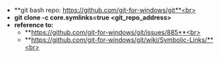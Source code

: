 * **git bash repo: https://github.com/git-for-windows/git**<br>
* **git clone -c core.symlinks=true <git_repo_address>**<br>
* **reference to:**<br>
    * **https://github.com/git-for-windows/git/issues/885**<br>
    * **https://github.com/git-for-windows/git/wiki/Symbolic-Links/**<br>

